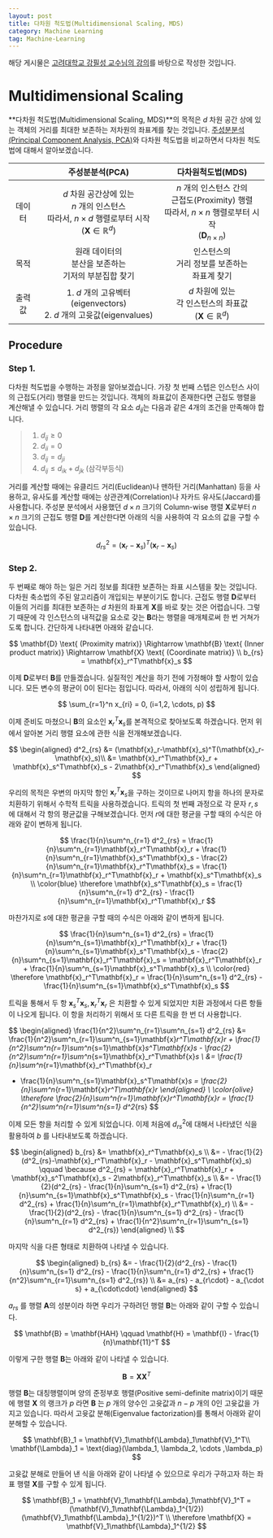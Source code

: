 ```yaml
---
layout: post
title: 다차원 척도법(Multidimensional Scaling, MDS)
category: Machine Learning
tag: Machine-Learning
---
```




해당 게시물은 [고려대학교 강필성 교수님의 강의](https://github.com/pilsung-kang/Business-Analytics-IME654-)를 바탕으로 작성한 것입니다.

# Multidimensional Scaling

**다차원 척도법(Multidimensional Scaling, MDS)**의 목적은 $d$ 차원 공간 상에 있는 객체의 거리를 최대한 보존하는 저차원의 좌표계를 찾는 것입니다. [주성분분석(Principal Component Analysis, PCA)](https://yngie-c.github.io/machine%20learning/2020/10/01/pca/)와 다차원 척도법을 비교하면서 다차원 척도법에 대해서 알아보겠습니다.

|        |                       주성분분석(PCA)                        |                      다차원척도법(MDS)                       |
| :----: | :----------------------------------------------------------: | :----------------------------------------------------------: |
| 데이터 | $d$ 차원 공간상에 있는<br/>$n$ 개의 인스턴스<br/>따라서, $n \times d$ 행렬로부터 시작<br/> $(\mathbf{X} \in \mathbb{R}^d)$ | $n$ 개의 인스턴스 간의<br/>근접도(Proximity) 행렬<br/>따라서, $n \times n$ 행렬로부터 시작<br/>$(\mathbf{D}_{n \times n})$ |
|  목적  | 원래 데이터의<br/> 분산을 보존하는<br/>기저의 부분집합 찾기  |     인스턴스의<br/> 거리 정보를 보존하는<br/>좌표계 찾기     |
| 출력값 | 1. $d$ 개의 고유벡터(eigenvectors)<br/>2. $d$ 개의 고윳값(eigenvalues) | $d$ 차원에 있는<br/>각 인스턴스의 좌표값<br/>$(\mathbf{X} \in \mathbb{R}^d)$ |

## Procedure

### Step 1.

다차원 척도법을 수행하는 과정을 알아보겠습니다. 가장 첫 번째 스텝은 인스턴스 사이의 근접도(거리) 행렬을 만드는 것입니다. 객체의 좌표값이 존재한다면 근접도 행렬을 계산해낼 수 있습니다. 거리 행렬의 각 요소 $d_{ij}$는 다음과 같은 4개의 조건을 만족해야 합니다.

> 1. $d_{ij} \geq 0$
> 2. $d_{ii} = 0$
> 3. $d_{ij} = d_{ji}$
> 4. $d_{ij} \leq d_{ik} + d_{jk}$ (삼각부등식)

거리를 계산할 때에는 유클리드 거리(Euclidean)나 맨하탄 거리(Manhattan) 등을 사용하고, 유사도를 계산할 때에는 상관관계(Correlation)나 자카드 유사도(Jaccard)를 사용합니다. 주성분 분석에서 사용했던 $d \times n$ 크기의 Column-wise 행렬 $\mathbf{X}$로부터 $n \times n$ 크기의 근접도 행렬 $\mathbf{D}$를 계산한다면 아래의 식을 사용하여 각 요소의 값을 구할 수 있습니다.



$$
d_{rs}^2 = (\mathbf{x}_r-\mathbf{x}_s)^T(\mathbf{x}_r-\mathbf{x}_s)
$$



### Step 2.

두 번째로 해야 하는 일은 거리 정보를 최대한 보존하는 좌표 시스템을 찾는 것입니다. 다차원 축소법의 주된 알고리즘이 개입되는 부분이기도 합니다. 근접도 행렬 $\mathbf{D}$로부터 이들의 거리를 최대한 보존하는 $d$ 차원의 좌표계 $\mathbf{X}$를 바로 찾는 것은 어렵습니다. 그렇기 때문에 각 인스턴스의 내적값을 요소로 갖는 $\mathbf{B}$라는 행렬을 매개체로써 한 번 거쳐가도록 합니다. 간단하게 나타내면 아래와 같습니다.


$$
\mathbf{D} \text{ (Proximity matrix)} \Rightarrow \mathbf{B} \text{ (Inner product matrix)} \Rightarrow \mathbf{X} \text{ (Coordinate matrix)} \\
b_{rs} = \mathbf{x}_r^T\mathbf{x}_s
$$


이제 $\mathbf{D}$로부터 $\mathbf{B}$를 만들겠습니다. 실질적인 계산을 하기 전에 가정해야 할 사항이 있습니다. 모든 변수의 평균이 $0$이 된다는 점입니다. 따라서, 아래의 식이 성립하게 됩니다.


$$
\sum_{r=1}^n x_{ri} = 0, (i=1,2, \cdots, p)
$$


이제 준비도 마쳤으니 $\mathbf{B}$의 요소인 $\mathbf{x}_r^T\mathbf{x}_s$를 본격적으로 찾아보도록 하겠습니다. 먼저 위에서 알아본 거리 행렬 요소에 관한 식을 전개해보겠습니다.



$$
\begin{aligned}
d^2_{rs} &= (\mathbf{x}_r-\mathbf{x}_s)^T(\mathbf{x}_r-\mathbf{x}_s)\\ 
&= \mathbf{x}_r^T\mathbf{x}_r + \mathbf{x}_s^T\mathbf{x}_s - 2\mathbf{x}_r^T\mathbf{x}_s
\end{aligned}
$$



우리의 목적은 우변의 마지막 항인 $\mathbf{x}_r^T\mathbf{x}_s$을 구하는 것이므로 나머지 항을 하나의 문자로 치환하기 위해서 수학적 트릭을 사용하겠습니다. 트릭의 첫 번째 과정으로 각 문자 $r,s$에 대해서 각 항의 평균값을 구해보겠습니다. 먼저 $r$에 대한 평균을 구할 때의 수식은 아래와 같이 변하게 됩니다.


$$
\frac{1}{n}\sum^n_{r=1} d^2_{rs} = \frac{1}{n}\sum^n_{r=1}\mathbf{x}_r^T\mathbf{x}_r + \frac{1}{n}\sum^n_{r=1}\mathbf{x}_s^T\mathbf{x}_s - \frac{2}{n}\sum^n_{r=1}\mathbf{x}_r^T\mathbf{x}_s = \frac{1}{n}\sum^n_{r=1}\mathbf{x}_r^T\mathbf{x}_r + \mathbf{x}_s^T\mathbf{x}_s \\
\color{blue} \therefore \mathbf{x}_s^T\mathbf{x}_s = \frac{1}{n}\sum^n_{r=1} d^2_{rs} - \frac{1}{n}\sum^n_{r=1}\mathbf{x}_r^T\mathbf{x}_r
$$
 

마찬가지로 $s$에 대한 평균을 구할 때의 수식은 아래와 같이 변하게 됩니다.


$$
\frac{1}{n}\sum^n_{s=1} d^2_{rs} = \frac{1}{n}\sum^n_{s=1}\mathbf{x}_r^T\mathbf{x}_r + \frac{1}{n}\sum^n_{s=1}\mathbf{x}_s^T\mathbf{x}_s - \frac{2}{n}\sum^n_{s=1}\mathbf{x}_r^T\mathbf{x}_s = \mathbf{x}_r^T\mathbf{x}_r + \frac{1}{n}\sum^n_{s=1}\mathbf{x}_s^T\mathbf{x}_s \\
\color{red} \therefore \mathbf{x}_r^T\mathbf{x}_r = \frac{1}{n}\sum^n_{s=1} d^2_{rs} - \frac{1}{n}\sum^n_{s=1}\mathbf{x}_s^T\mathbf{x}_s
$$


트릭을 통해서 두 항 $\mathbf{x}_s^T\mathbf{x}_s, \mathbf{x}_r^T\mathbf{x}_r$ 은 치환할 수 있게 되었지만 치환 과정에서 다른 항들이 나오게 됩니다. 이 항을 처리하기 위해서 또 다른 트릭을 한 번 더 사용합니다.


$$
\begin{aligned}
\frac{1}{n^2}\sum^n_{r=1}\sum^n_{s=1} d^2_{rs} &=
\frac{1}{n^2}\sum^n_{r=1}\sum^n_{s=1}\mathbf{x}_r^T\mathbf{x}_r + 
\frac{1}{n^2}\sum^n_{r=1}\sum^n_{s=1}\mathbf{x}_s^T\mathbf{x}_s - 
\frac{2}{n^2}\sum^n_{r=1}\sum^n_{s=1}\mathbf{x}_r^T\mathbf{x}_s \\
&= \frac{1}{n}\sum^n_{r=1}\mathbf{x}_r^T\mathbf{x}_r
+ \frac{1}{n}\sum^n_{s=1}\mathbf{x}_s^T\mathbf{x}_s = \frac{2}{n}\sum^n_{r=1}\mathbf{x}_r^T\mathbf{x}_r
\end{aligned} \\
\color{olive} \therefore \frac{2}{n}\sum^n_{r=1}\mathbf{x}_r^T\mathbf{x}_r = \frac{1}{n^2}\sum^n_{r=1}\sum^n_{s=1} d^2_{rs}
$$


이제 모든 항을 처리할 수 있게 되었습니다. 이제 처음에 $d^2_{rs}$에 대해서 나타냈던 식을 활용하여 $b$ 를 나타내보도록 하겠습니다.


$$
\begin{aligned}
b_{rs} &= \mathbf{x}_r^T\mathbf{x}_s \\
&=  - \frac{1}{2}(d^2_{rs}-\mathbf{x}_r^T\mathbf{x}_r - \mathbf{x}_s^T\mathbf{x}_s) \qquad \because d^2_{rs} = \mathbf{x}_r^T\mathbf{x}_r + \mathbf{x}_s^T\mathbf{x}_s - 2\mathbf{x}_r^T\mathbf{x}_s \\
&= - \frac{1}{2}(d^2_{rs} - \frac{1}{n}\sum^n_{s=1} d^2_{rs} + \frac{1}{n}\sum^n_{s=1}\mathbf{x}_s^T\mathbf{x}_s - \frac{1}{n}\sum^n_{r=1} d^2_{rs} + \frac{1}{n}\sum^n_{r=1}\mathbf{x}_r^T\mathbf{x}_r) \\
&= - \frac{1}{2}(d^2_{rs} - \frac{1}{n}\sum^n_{s=1} d^2_{rs} - \frac{1}{n}\sum^n_{r=1} d^2_{rs} + \frac{1}{n^2}\sum^n_{r=1}\sum^n_{s=1} d^2_{rs})
\end{aligned} \\
$$


마지막 식을 다른 형태로 치환하여 나타낼 수 있습니다.


$$
\begin{aligned}
b_{rs} &= - \frac{1}{2}(d^2_{rs} - \frac{1}{n}\sum^n_{s=1} d^2_{rs} - \frac{1}{n}\sum^n_{r=1} d^2_{rs} + \frac{1}{n^2}\sum^n_{r=1}\sum^n_{s=1} d^2_{rs}) \\
&= a_{rs} - a_{r\cdot} - a_{\cdot s} + a_{\cdot\cdot}
\end{aligned}
$$


$a_{rs}$ 를 행렬 $\mathbf{A}$의 성분이라 하면 우리가 구하려던 행렬 $\mathbf{B}$는 아래와 같이 구할 수 있습니다.


$$
\mathbf{B} = \mathbf{HAH} \qquad \mathbf{H} = \mathbf{I} - \frac{1}{n}\mathbf{11}^T
$$


이렇게 구한 행렬 $\mathbf{B}$는 아래와 같이 나타낼 수 있습니다.


$$
\mathbf{B} = \mathbf{XX}^T
$$


행렬 $\mathbf{B}$는 대칭행렬이며 양의 준정부호 행렬(Positive semi-definite matrix)이기 때문에 행렬 $\mathbf{X}$ 의 랭크가 $p$ 라면 $\mathbf{B}$ 는 $p$ 개의 양수인 고윳값과 $n-p$ 개의 $0$인 고윳값을 가지고 있습니다. 따라서 고윳값 분해(Eigenvalue factorization)를 통해서 아래와 같이 분해할 수 있습니다.


$$
\mathbf{B}_1 = \mathbf{V}_1\mathbf{\Lambda}_1\mathbf{V}_1^T\\
\mathbf{\Lambda}_1 = \text{diag}(\lambda_1, \lambda_2, \cdots ,\lambda_p)
$$


고윳값 분해로 만들어 낸 식을 아래와 같이 나타낼 수 있으므로 우리가 구하고자 하는 좌표 행렬 $\mathbf{X}$를 구할 수 있게 됩니다.


$$
\mathbf{B}_1 = \mathbf{V}_1\mathbf{\Lambda}_1\mathbf{V}_1^T = (\mathbf{V}_1\mathbf{\Lambda}_1^{1/2})(\mathbf{V}_1\mathbf{\Lambda}_1^{1/2})^T \\
\therefore \mathbf{X} = \mathbf{V}_1\mathbf{\Lambda}_1^{1/2}
$$
